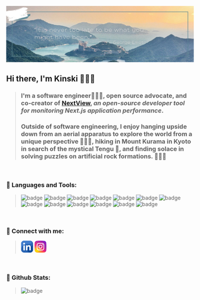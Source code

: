 ![banner](./assets/banner.png)

## Hi there, I'm Kinski 🙋🏻‍♀️

> ### I'm a software engineer👩🏻‍💻, open source advocate, and co-creator of [NextView](https://www.nextview.dev), *an open-source developer tool for monitoring Next.js application performance*.
>
> ### Outside of software engineering, I enjoy hanging upside down from an aerial apparatus to explore the world from a unique perspective 🤸🏻‍♀️, hiking in Mount Kurama in Kyoto in search of the mystical Tengu 👺, and finding solace in solving puzzles on artificial rock formations. 🧗🏻‍♀️

<br/>

### 🔧 Languages and Tools:
>![badge](https://img.shields.io/badge/TypeScript-007ACC?style=for-the-badge&logo=typescript&logoColor=white)
>![badge](https://img.shields.io/badge/JavaScript-F7DF1E?style=for-the-badge&logo=javascript&logoColor=black)
>![badge](https://img.shields.io/badge/CSS3-1572B6?style=for-the-badge&logo=css3&logoColor=white)
>![badge](https://img.shields.io/badge/HTML5-E34F26?style=for-the-badge&logo=html5&logoColor=white)
>![badge](https://img.shields.io/badge/React-20232A?style=for-the-badge&logo=react&logoColor=61DAFB)
>![badge](https://img.shields.io/badge/Node.js-43853D?style=for-the-badge&logo=node.js&logoColor=white)
>![badge](https://img.shields.io/badge/Express.js-404D59?style=for-the-badge)
>![badge](https://img.shields.io/badge/PostgreSQL-316192?style=for-the-badge&logo=postgresql&logoColor=white)
>![badge](https://img.shields.io/badge/MongoDB-4EA94B?style=for-the-badge&logo=mongodb&logoColor=white)
>![badge](https://img.shields.io/badge/Redux-593D88?style=for-the-badge&logo=redux&logoColor=white)
>![badge](https://img.shields.io/badge/Jest-323330?style=for-the-badge&logo=Jest&logoColor=white)
>![badge](https://img.shields.io/badge/Tailwind_CSS-38B2AC?style=for-the-badge&logo=tailwind-css&logoColor=white)
>![badge](https://img.shields.io/badge/Amazon_AWS-FF9900?style=for-the-badge&logo=amazonaws&logoColor=white)

<br/>

### 🤝 Connect with me:
>[![banner](./assets/linkedin.png)](https://www.linkedin.com/in/kinskiwu)
>[![banner](./assets/instagram.png)](https://www.instagram.com/the.aerialist.in.me)

<br/>

### 🌟 Github Stats:
>![badge](https://img.shields.io/github/followers/kinskiwu.svg?style=social&label=Follow&maxAge=2592000)
